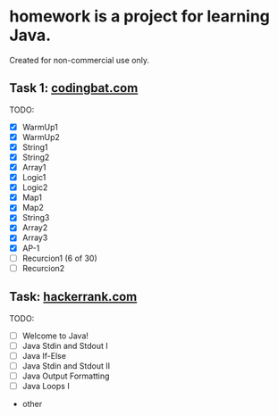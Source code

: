 # **homework** is a project for learning Java.

Created for non-commercial use only.

## Task 1: [codingbat.com](http://codingbat.com/done?user=evgeniy.krysenko@yandex.ru&tag=4886278468)

TODO:
* [X] WarmUp1
* [X] WarmUp2
* [X] String1
* [X] String2
* [X] Array1
* [X] Logic1
* [X] Logic2
* [X] Map1
* [X] Map2
* [X] String3
* [X] Array2
* [X] Array3
* [X] AP-1
* [ ] Recurcion1 (6 of 30)
* [ ] Recurcion2

## Task: [hackerrank.com](https://www.hackerrank.com/domains/java/java-introduction/1)
 
TODO:
* [ ] Welcome to Java!
* [ ] Java Stdin and Stdout I
* [ ] Java If-Else
* [ ] Java Stdin and Stdout II
* [ ] Java Output Formatting
* [ ] Java Loops I
* other 
